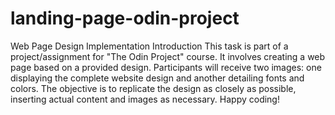 # landing-page-odin-project
Web Page Design Implementation
Introduction
This task is part of a project/assignment for "The Odin Project" course. It involves creating a web page based on a provided design. Participants will receive two images: one displaying the complete website design and another detailing fonts and colors. The objective is to replicate the design as closely as possible, inserting actual content and images as necessary. Happy coding!